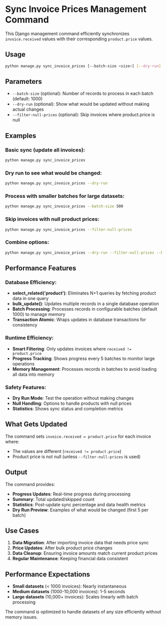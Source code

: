 # Sync Invoice Prices Management Command

This Django management command efficiently synchronizes `invoice.received` values with their corresponding `product.price` values.

## Usage

```bash
python manage.py sync_invoice_prices [--batch-size <size>] [--dry-run] [--filter-null-prices]
```

## Parameters

- `--batch-size` (optional): Number of records to process in each batch (default: 1000)
- `--dry-run` (optional): Show what would be updated without making actual changes
- `--filter-null-prices` (optional): Skip invoices where product.price is null

## Examples

### Basic sync (update all invoices):
```bash
python manage.py sync_invoice_prices
```

### Dry run to see what would be changed:
```bash
python manage.py sync_invoice_prices --dry-run
```

### Process with smaller batches for large datasets:
```bash
python manage.py sync_invoice_prices --batch-size 500
```

### Skip invoices with null product prices:
```bash
python manage.py sync_invoice_prices --filter-null-prices
```

### Combine options:
```bash
python manage.py sync_invoice_prices --dry-run --filter-null-prices --batch-size 250
```

## Performance Features

### **Database Efficiency:**
- **select_related('product')**: Eliminates N+1 queries by fetching product data in one query
- **bulk_update()**: Updates multiple records in a single database operation
- **Batch Processing**: Processes records in configurable batches (default 1000) to manage memory
- **Transaction Atomic**: Wraps updates in database transactions for consistency

### **Runtime Efficiency:**
- **Smart Filtering**: Only updates invoices where `received != product.price`
- **Progress Tracking**: Shows progress every 5 batches to monitor large operations
- **Memory Management**: Processes records in batches to avoid loading all data into memory

### **Safety Features:**
- **Dry Run Mode**: Test the operation without making changes
- **Null Handling**: Options to handle products with null prices
- **Statistics**: Shows sync status and completion metrics

## What Gets Updated

The command sets `invoice.received = product.price` for each invoice where:
- The values are different (`received != product.price`)
- Product price is not null (unless `--filter-null-prices` is used)

## Output

The command provides:
- **Progress Updates**: Real-time progress during processing
- **Summary**: Total updated/skipped count
- **Statistics**: Post-update sync percentage and data health metrics
- **Dry Run Preview**: Examples of what would be changed (first 5 per batch)

## Use Cases

1. **Data Migration**: After importing invoice data that needs price sync
2. **Price Updates**: After bulk product price changes
3. **Data Cleanup**: Ensuring invoice amounts match current product prices
4. **Regular Maintenance**: Keeping financial data consistent

## Performance Expectations

- **Small datasets** (< 1000 invoices): Nearly instantaneous
- **Medium datasets** (1000-10,000 invoices): 1-5 seconds  
- **Large datasets** (10,000+ invoices): Scales linearly with batch processing

The command is optimized to handle datasets of any size efficiently without memory issues. 